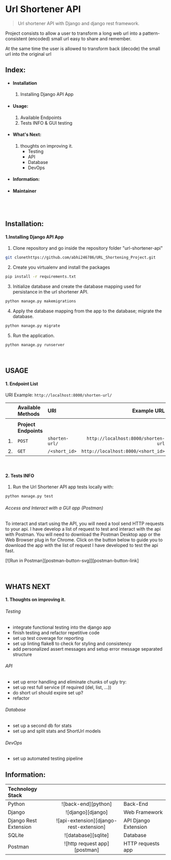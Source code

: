 
<!-- header -->
<h1 style="text-align: left; margin-top:0px;">
  Url Shortener API
</h1>

> Url shortener API with Django and django rest framework.

<!-- build -->
<!-- [![Build Status][travis-image]][travis-link] -->




Project consists to allow a user to transform a long web url into a
pattern-consistent (encoded) small url easy to share and remember.

At the same time the user is allowed to transform back (decode)
the small url into the original url 




## Index:
- #### Installation
    1. Installing Django API App

- #### Usage:
    1. Available Endpoints
    2. Tests INFO & GUI testing

- #### What's Next:
    1. thoughts on improving it.
        - Testing
        - API
        - Database
        - DevOps

- #### Information:
- #### Maintainer


<br><br>


## Installation:
#### 1.Installing Django API App

1. Clone repository and go inside the repository folder "url-shortener-api"
```sh
git clonethttps://github.com/abhi246786/URL_Shortening_Project.git
```

2. Create you virtualenv and install the packages
```sh
pip install -r requirements.txt
```

3. Initialize database and create the database mapping used for persistance in the url shortener API.
```sh
python manage.py makemigrations
```

4. Apply the database mapping from the app to the database; migrate the database.
```sh
python manage.py migrate
```

5. Run the application.
```sh
python manage.py runserver
```


<br>

## USAGE
#### 1. Endpoint List
URI Example: `http://localhost:8000/shorten-url/`


| | Available Methods | URI | Example URL |
| -: | :- | :- | -: |
| | | | |
| | **Project Endpoints** | | |
| 1. | `POST` | `shorten-url/` | `http://localhost:8000/shorten-url` |
| 2. | `GET`  | `/<short_id>` | `http://localhost:8000/<short_id>` |


<br>


#### 2. Tests INFO

1. Run the Url Shortener API app tests locally with:
```sh
python manage.py test
```

###### Access and Interact with a GUI app (Postman)
To interact and start using the API, you will need a tool send HTTP requests to your api. I have develop a list of request to test and interact with the api with Postman. You will need to download the Postman Desktop app or the Web Browser plug in for Chrome. Click on the button below to guide you to download the app with the list of request I have developed to test the api fast.

[![Run in Postman][postman-button-svg]][postman-button-link]

<br>


## WHATS NEXT
#### 1. Thoughts on improving it.

###### Testing
- integrate functional testing into the django app
- finish testing and refactor repetitive code
- set up test coverage for reporting
- set up linting flake8 to check for styling and consistency
- add personalized assert messages and setup error message separated structure
###### API
- set up error handling and eliminate chunks of ugly try:
- set up rest full service (if required (del, list, ...))
- do short url should expire set up?
- refactor
###### Database
- set up a second db for stats
- set up and split stats and ShortUrl models
###### DevOps
- set up automated testing pipeline


## Information:
| Technology Stack |  |  |
| :- | :-: | :- |
| Python                    | ![back-end][python]                   | Back-End |
| Django                    | ![django][django]                     | Web Framework |
| Django Rest Extension     | ![api-extension][django-rest-extension]| API Django Extension |
| SQLite                    | ![database][sqlite]                   | Database |
| Postman                   | ![http request app][postman]          | HTTP requests app |

<br><br>


